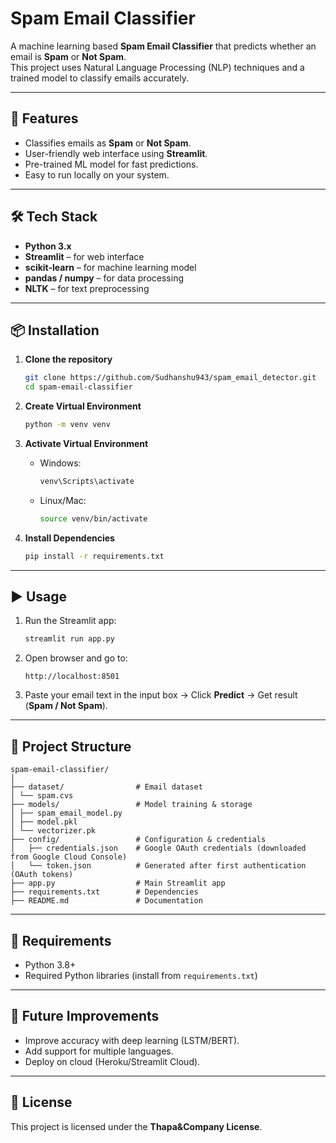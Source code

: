# Spam Email Classifier

A machine learning based **Spam Email Classifier** that predicts whether an email is **Spam** or **Not Spam**.  
This project uses Natural Language Processing (NLP) techniques and a trained model to classify emails accurately.

---

## 🚀 Features

- Classifies emails as **Spam** or **Not Spam**.
- User-friendly web interface using **Streamlit**.
- Pre-trained ML model for fast predictions.
- Easy to run locally on your system.

---

## 🛠️ Tech Stack

- **Python 3.x**
- **Streamlit** – for web interface
- **scikit-learn** – for machine learning model
- **pandas / numpy** – for data processing
- **NLTK** – for text preprocessing

---

## 📦 Installation

1. **Clone the repository**

   ```bash
   git clone https://github.com/Sudhanshu943/spam_email_detector.git
   cd spam-email-classifier
   ```

2. **Create Virtual Environment**

   ```bash
   python -m venv venv
   ```

3. **Activate Virtual Environment**

   - Windows:
     ```bash
     venv\Scripts\activate
     ```
   - Linux/Mac:
     ```bash
     source venv/bin/activate
     ```

4. **Install Dependencies**
   ```bash
   pip install -r requirements.txt
   ```

---

## ▶️ Usage

1. Run the Streamlit app:

   ```bash
   streamlit run app.py
   ```

2. Open browser and go to:

   ```
   http://localhost:8501
   ```

3. Paste your email text in the input box → Click **Predict** → Get result (**Spam / Not Spam**).

---

## 📂 Project Structure

```
spam-email-classifier/
│
├── dataset/                # Email dataset
│ └── spam.cvs
├── models/                 # Model training & storage
│ ├── spam_email_model.py
│ ├── model.pkl
│ └── vectorizer.pk
├── config/                 # Configuration & credentials
│   ├── credentials.json    # Google OAuth credentials (downloaded from Google Cloud Console)
│   └── token.json          # Generated after first authentication (OAuth tokens)
├── app.py                  # Main Streamlit app
├── requirements.txt        # Dependencies
├── README.md               # Documentation

```

---

## 📝 Requirements

- Python 3.8+
- Required Python libraries (install from `requirements.txt`)

---

## 📌 Future Improvements

- Improve accuracy with deep learning (LSTM/BERT).
- Add support for multiple languages.
- Deploy on cloud (Heroku/Streamlit Cloud).

---

## 📜 License

This project is licensed under the **Thapa&Company License**.
